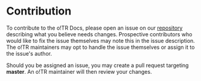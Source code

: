 # Contribution

To contribute to the o!TR Docs, please open an issue on our [repository](https://github.com/osu-tournament-rating/otr-docs) describing what you believe needs changes. Prospective contributors who would like to fix the issue themselves may note this in the issue description. The o!TR maintainers may opt to handle the issue themselves or assign it to the issue's author.

Should you be assigned an issue, you may create a pull request targeting **master**. An o!TR maintainer will then review your changes.